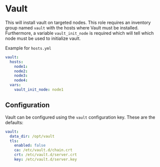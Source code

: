 # Vault

This will install vault on targeted nodes. This role requires an inventory group named `vault` with the hosts where Vault must be installed.
Furthermore, a variable `vault_init_node` is required which will tell which node must be used to initialize vault.

Example for `hosts.yml`

```yaml
vault:
  hosts:
    node1:
    node2:
    node3:
    node4:
  vars:
    vault_init_node: node1
```

## Configuration

Vault can be configured using the `vault` configuration key.
These are the defaults:

```yaml
vault:
  data_dir: /opt/vault
  tls:
    enabled: false
    ca: /etc/vault.d/chain.crt
    crt: /etc/vault.d/server.crt
    key: /etc/vault.d/server.key
```
